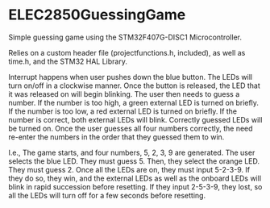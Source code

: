 # ELEC2850GuessingGame
Simple guessing game using the STM32F407G-DISC1 Microcontroller.

Relies on a custom header file (projectfunctions.h, included), as well as time.h, and the STM32 HAL Library.

Interrupt happens when user pushes down the blue button. The LEDs will turn on/off in a clockwise manner. Once the button is released, the LED that it was released on will begin blinking. The user then needs to guess a number. If the number is too high, a green external LED is turned on briefly. If the number is too low, a red external LED is turned on briefly. If the number is correct, both external LEDs will blink. Correctly guessed LEDs will be turned on. Once the user guesses all four numbers correctly, the need re-enter the numbers in the order that they guessed them to win.

I.e., The game starts, and four numbers, 5, 2, 3, 9 are generated. The user selects the blue LED. They must guess 5. Then, they select the orange LED. They must guess 2. 
Once all the LEDs are on, they must input 5-2-3-9. If they do so, they win, and the external LEDs as well as the onboard LEDs will blink in rapid succession before resetting.
If they input 2-5-3-9, they lost, so all the LEDs will turn off for a few seconds before resetting.
